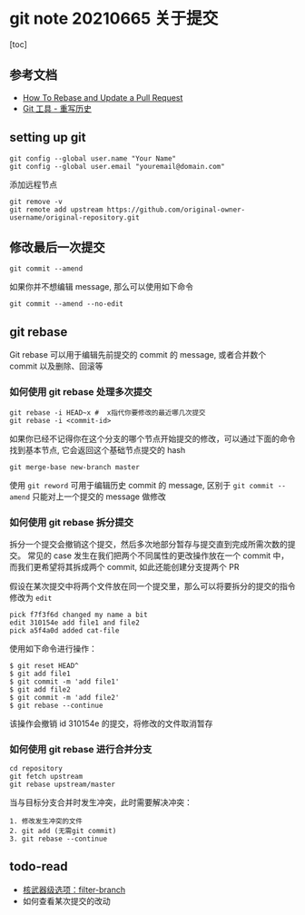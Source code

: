 # git note 20210665 关于提交

[toc]

## 参考文档

- [How To Rebase and Update a Pull Request](https://www.digitalocean.com/community/tutorials/how-to-rebase-and-update-a-pull-request)
- [Git 工具 - 重写历史](https://git-scm.com/book/zh/v2/Git-%E5%B7%A5%E5%85%B7-%E9%87%8D%E5%86%99%E5%8E%86%E5%8F%B2#_git_amend)



## setting up git 

```shell
git config --global user.name "Your Name"
git config --global user.email "youremail@domain.com"
```

添加远程节点

```shell
git remove -v
git remote add upstream https://github.com/original-owner-username/original-repository.git
```



## 修改最后一次提交

```shell
git commit --amend
```

如果你并不想编辑 message, 那么可以使用如下命令

```shell
git commit --amend --no-edit
```

## git rebase

Git rebase 可以用于编辑先前提交的 commit 的 message, 或者合并数个 commit 以及删除、回滚等

### **如何使用 git rebase 处理多次提交**

```shell
git rebase -i HEAD~x #  x指代你要修改的最近哪几次提交
git rebase -i <commit-id>

```

如果你已经不记得你在这个分支的哪个节点开始提交的修改，可以通过下面的命令找到基本节点, 它会返回这个基础节点提交的 hash

```shell
git merge-base new-branch master
```

使用 `git reword` 可用于编辑历史 commit 的 message, 区别于 `git commit --amend` 只能对上一个提交的 message 做修改

### 如何使用 git rebase 拆分提交

拆分一个提交会撤销这个提交，然后多次地部分暂存与提交直到完成所需次数的提交。
常见的 case 发生在我们把两个不同属性的更改操作放在一个 commit 中， 而我们更希望将其拆成两个 commit, 如此还能创建分支提两个 PR

假设在某次提交中将两个文件放在同一个提交里，那么可以将要拆分的提交的指令修改为 `edit`

```
pick f7f3f6d changed my name a bit
edit 310154e add file1 and file2
pick a5f4a0d added cat-file
```

使用如下命令进行操作：

```shell
$ git reset HEAD^
$ git add file1
$ git commit -m 'add file1'
$ git add file2
$ git commit -m 'add file2'
$ git rebase --continue
```

该操作会撤销 id 310154e 的提交，将修改的文件取消暂存

### **如何使用 git rebase 进行合并分支**

```shell
cd repository
git fetch upstream
git rebase upstream/master
```
当与目标分支合并时发生冲突，此时需要解决冲突：
```
1. 修改发生冲突的文件
2. git add (无需git commit)
3. git rebase --continue
```



## todo-read

- [核武器级选项：filter-branch](https://git-scm.com/book/zh/v2/Git-%E5%B7%A5%E5%85%B7-%E9%87%8D%E5%86%99%E5%8E%86%E5%8F%B2#_git_amend)
- 如何查看某次提交的改动

